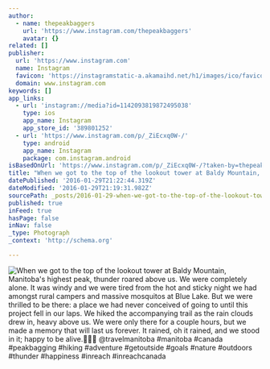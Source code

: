 ```yaml
---
author:
  - name: thepeakbaggers
    url: 'https://www.instagram.com/thepeakbaggers'
    avatar: {}
related: []
publisher:
  url: 'https://www.instagram.com'
  name: Instagram
  favicon: 'https://instagramstatic-a.akamaihd.net/h1/images/ico/favicon.ico/7cdab0872b15.ico'
  domain: www.instagram.com
keywords: []
app_links:
  - url: 'instagram://media?id=1142093819872495038'
    type: ios
    app_name: Instagram
    app_store_id: '389801252'
  - url: 'https://www.instagram.com/p/_ZiEcxq0W-/'
    type: android
    app_name: Instagram
    package: com.instagram.android
isBasedOnUrl: 'https://www.instagram.com/p/_ZiEcxq0W-/?taken-by=thepeakbaggers'
title: "When we got to the top of the lookout tower at Baldy Mountain, Manitoba's highest peak, thunder roared above us. We were completely alone. It was windy and we were tired from the hot and sticky night we had amongst rural campers and massive mosquitos at Blue Lake. But we were thrilled to be there: a place we had never conceived of going to until this project fell in our laps. We hiked the accompanying trail as the rain clouds drew in, heavy above us. We were only there for a couple hours, but we made a memory that will last us forever. It rained, oh it rained, and we stood in it; happy to be alive.\uD83C\uDF32⛰\uD83D\uDC9B @travelmanitoba #manitoba #canada #peakbagging #hiking #adventure #getoutside #goals #nature #outdoors #thunder #happiness #inreach #inreachcanada"
datePublished: '2016-01-29T21:22:44.319Z'
dateModified: '2016-01-29T21:19:31.982Z'
sourcePath: _posts/2016-01-29-when-we-got-to-the-top-of-the-lookout-tower-at-baldy-mountai.md
published: true
inFeed: true
hasPage: false
inNav: false
_type: Photograph
_context: 'http://schema.org'

---
```

![When we got to the top of the lookout tower at Baldy Mountain&comma; Manitoba's highest peak&comma; thunder roared above us&period; We were completely alone&period; It was windy and we were tired from the hot and sticky night we had amongst rural campers and massive mosquitos at Blue Lake&period; But we were thrilled to be there&colon; a place we had never conceived of going to until this project fell in our laps&period; We hiked the accompanying trail as the rain clouds drew in&comma; heavy above us&period; We were only there for a couple hours&comma; but we made a memory that will last us forever&period; It rained&comma; oh it rained&comma; and we stood in it&semi; happy to be alive&period;⛰ &commat;travelmanitoba &num;manitoba &num;canada &num;peakbagging &num;hiking &num;adventure &num;getoutside &num;goals &num;nature &num;outdoors &num;thunder &num;happiness &num;inreach &num;inreachcanada](https://scontent.cdninstagram.com/t51.2885-15/s640x640/sh0.08/e35/12338683_1673552282916070_24017213_n.jpg)